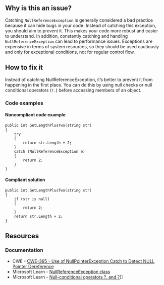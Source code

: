 ## Why is this an issue?

Catching `NullReferenceException` is generally considered a bad practice because it can hide bugs in your code. Instead of catching this
exception, you should aim to prevent it. This makes your code more robust and easier to understand. In addition, constantly catching and handling
`NullReferenceException` can lead to performance issues. Exceptions are expensive in terms of system resources, so they should be used
cautiously and only for exceptional conditions, not for regular control flow.

## How to fix it

Instead of catching NullReferenceException, it’s better to prevent it from happening in the first place. You can do this by using null checks or
null conditional operators (`?.`) before accessing members of an object.

### Code examples

#### Noncompliant code example

    public int GetLengthPlusTwo(string str)
    {
        try
        {
            return str.Length + 2;
        }
        catch (NullReferenceException e)
        {
            return 2;
        }
    }

#### Compliant solution

    public int GetLengthPlusTwo(string str)
    {
        if (str is null)
        {
            return 2;
        }
        return str.Length + 2;
    }

## Resources

### Documentation

-  CWE - [CWE-395 - Use of NullPointerException Catch to Detect NULL Pointer Dereference](https://cwe.mitre.org/data/definitions/395)
-  Microsoft Learn - [NullReferenceException class](https://learn.microsoft.com/en-us/dotnet/api/system.nullreferenceexception)
-  Microsoft Learn - [Null-conditional operators ?. and ?\[\]](https://learn.microsoft.com/en-us/dotnet/csharp/language-reference/operators/member-access-operators#null-conditional-operators--and-)